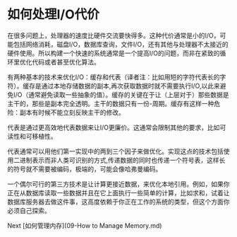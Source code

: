 # 如何处理I/O代价

在很多问题上，处理器的速度比硬件交流要快得多。这种代价通常是小的I/O，可能包括网络消耗，磁盘I/O，数据库查询，文件I/O，还有其他与处理器不太接近的硬件使用。所以构建一个快速的系统通常是一个提高I/O的问题，而非在紧致的循环里优化代码或者甚至优化算法。

有两种基本的技术来优化I/O：缓存和代表（译者注：比如用短的字符代表长的字符）。缓存是通过本地存储数据的副本,再次获取数据时就不需要执行I/O,以此来避免I/O（通常避免读取一些抽象的值）。缓存的关键在于让（上层对于）那些数据是主干的，那些是副本完全透明。主干的数据只有一份-周期。缓存有这样一种危险：副本有时候不能立刻反映主干的修改。

代表是通过更高效地代表数据来让I/O更廉价。这通常会限制其他的要求，比如可读性和可移植性。

代表通常可以用他们第一实现中的两到三个因子来做优化。实现这点的技术包括使用二进制表示而非人类可识别的方式,传递数据的同时也传递一个符号表，这样长的符号就不需要被编码，极端的，可能会像哈弗曼编码。

一个偶尔可行的第三方技术是让计算更接近数据，来优化本地引用。例如，如果你正在从数据库读取一些数据并且在它上面执行一些简单的计算，比如求和，试着让数据库服务器去做这件事，这高度依赖于你正在工作的系统的类型，但这个方面你必须自己探索。

Next [如何管理内存](09-How to Manage Memory.md)
